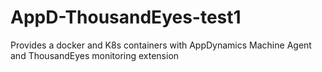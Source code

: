 # AppD-ThousandEyes-test1
Provides a docker and K8s containers with AppDynamics Machine Agent and ThousandEyes monitoring extension
